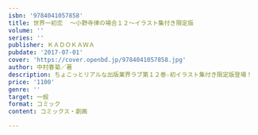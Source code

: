 ```yaml
---
isbn: '9784041057858'
title: 世界一初恋  ～小野寺律の場合１２～イラスト集付き限定版
volume: ''
series: ''
publisher: ＫＡＤＯＫＡＷＡ
pubdate: '2017-07-01'
cover: 'https://cover.openbd.jp/9784041057858.jpg'
author: 中村春菊／著
description: ちょこっとリアルな出版業界ラブ第１２巻☆初イラスト集付き限定版登場！
price: '1100'
genre: ''
target: 一般
format: コミック
content: コミックス・劇画

---
```

